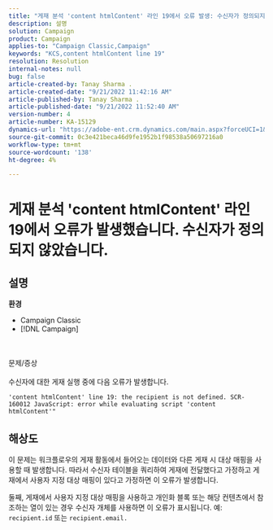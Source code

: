 ```yaml
---
title: "게재 분석 'content htmlContent' 라인 19에서 오류 발생: 수신자가 정의되지 않음"
description: 설명
solution: Campaign
product: Campaign
applies-to: "Campaign Classic,Campaign"
keywords: "KCS,content htmlContent line 19"
resolution: Resolution
internal-notes: null
bug: false
article-created-by: Tanay Sharma .
article-created-date: "9/21/2022 11:42:16 AM"
article-published-by: Tanay Sharma .
article-published-date: "9/21/2022 11:52:40 AM"
version-number: 4
article-number: KA-15129
dynamics-url: "https://adobe-ent.crm.dynamics.com/main.aspx?forceUCI=1&pagetype=entityrecord&etn=knowledgearticle&id=c8f47070-a239-ed11-9db1-002248086735"
source-git-commit: 0c3e421beca46d9fe1952b1f98538a50697216a0
workflow-type: tm+mt
source-wordcount: '138'
ht-degree: 4%

---
```


# 게재 분석 &#39;content htmlContent&#39; 라인 19에서 오류가 발생했습니다. 수신자가 정의되지 않았습니다.

## 설명

<b>환경</b>
- Campaign Classic
- [!DNL Campaign]



<br><br>문제/증상<br><br>
수신자에 대한 게재 실행 중에 다음 오류가 발생합니다.

```
'content htmlContent' line 19: the recipient is not defined. SCR-160012 JavaScript: error while evaluating script 'content htmlContent'"
```


## 해상도


이 문제는 워크플로우의 게재 활동에서 들어오는 데이터와 다른 게재 시 대상 매핑을 사용할 때 발생합니다. 따라서 수신자 테이블을 쿼리하여 게재에 전달했다고 가정하고 게재에서 사용자 지정 대상 매핑이 있다고 가정하면 이 오류가 발생합니다.

둘째, 게재에서 사용자 지정 대상 매핑을 사용하고 개인화 블록 또는 해당 컨텐츠에서 참조하는 열이 있는 경우 수신자 개체를 사용하면 이 오류가 표시됩니다. 예: `recipient.id` 또는 `recipient.email.`
